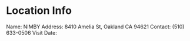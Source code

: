 Location Info
=============

Name: NIMBY
Address: 8410 Amelia St, Oakland CA 94621
Contact: (510) 633-0506
Visit Date: